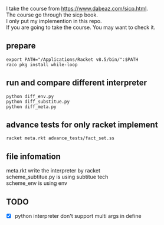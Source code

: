 I take the course from https://www.dabeaz.com/sicp.html.  
The course go through the sicp book.  
I only put my implemention in this repo.  
If you are going to take the course. You may want to check it.  

## prepare
    export PATH="/Applications/Racket v8.5/bin/":$PATH
    raco pkg install while-loop

## run and compare different interpreter
    python diff_env.py
    python diff_substitue.py
    python diff_meta.py

## advance tests for only racket implement
    racket meta.rkt advance_tests/fact_set.ss

## file infomation
   meta.rkt write the interpreter by racket  
   scheme_subtitue.py is using subtitue tech  
   scheme_env is using env  

 

## TODO
- [x] python interpreter don't support multi args in define